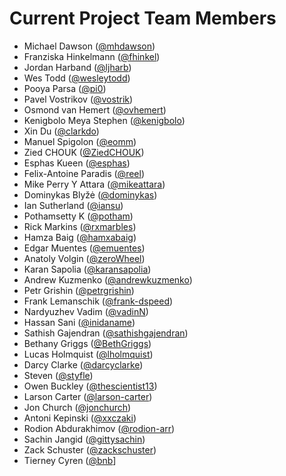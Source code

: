 # Current Project Team Members

* Michael Dawson ([@mhdawson](https://github.com/mhdawson))
* Franziska Hinkelmann ([@fhinkel](https://github.com/fhinkel))
* Jordan Harband ([@ljharb](https://github.com/ljharb))
* Wes Todd ([@wesleytodd](https://github.com/wesleytodd))
* Pooya Parsa ([@pi0](https://github.com/pi0))
* Pavel Vostrikov ([@vostrik](https://github.com/vostrik))
* Osmond van Hemert ([@ovhemert](https://github.com/ovhemert))
* Kenigbolo Meya Stephen ([@kenigbolo](https://github.com/kenigbolo))
* Xin Du ([@clarkdo](https://github.com/clarkdo))
* Manuel Spigolon ([@eomm](https://github.com/Eomm))
* Zied CHOUK ([@ZiedCHOUK](https://github.com/ZiedCHOUK))
* Esphas Kueen ([@esphas](https://github.com/esphas))
* Felix-Antoine Paradis ([@reel](https://github.com/reel))
* Mike Perry Y Attara ([@mikeattara](https://github.com/mikeattara))
* Dominykas Blyžė ([@dominykas](https://github.com/dominykas))
* Ian Sutherland ([@iansu](https://github.com/iansu))
* Pothamsetty K ([@potham](https://github.com/potham))
* Rick Markins ([@rxmarbles](https://github.com/rxmarbles))
* Hamza Baig ([@hamxabaig](https://github.com/hamxabaig))
* Edgar Muentes ([@emuentes](https://github.com/emuentes))
* Anatoly Volgin ([@zeroWheel](https://github.com/zeroWheel))
* Karan Sapolia ([@karansapolia](https://github.com/karansapolia))
* Andrew Kuzmenko ([@andrewkuzmenko](https://github.com/andrewkuzmenko))
* Petr Grishin ([@petrgrishin](https://github.com/petrgrishin))
* Frank Lemanschik ([@frank-dspeed](https://github.com/frank-dspeed))
* Nardyuzhev Vadim ([@vadinN](https://github.com/vadinN))
* Hassan Sani ([@inidaname](https://github.com/inidaname))
* Sathish Gajendran ([@sathishgajendran](https://github.com/sathishgajendran))
* Bethany Griggs ([@BethGriggs](https://github.com/bethgriggs))
* Lucas Holmquist ([@lholmquist](https://github.com/lholmquist))
* Darcy Clarke ([@darcyclarke](https://github.com/darcyclarke))
* Steven ([@styfle](https://github.com/styfle))
* Owen Buckley ([@thescientist13](https://github.com/thescientist13))
* Larson Carter ([@larson-carter](https://github.com/larson-carter))
* Jon Church ([@jonchurch](https://github.com/jonchurch))
* Antoni Kepinski ([@xxczaki](https://github.com/xxczaki))
* Rodion Abdurakhimov ([@rodion-arr](https://github.com/rodion-arr))
* Sachin Jangid ([@gittysachin](https://github.com/gittysachin))
* Zack Schuster ([@zackschuster](https://github.com/zackschuster))
* Tierney Cyren ([@bnb](https://github.com/bnb)]
